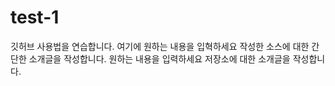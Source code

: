 # test-1
깃허브 사용법을 연습합니다.
여기에 원하는 내용을 입혁하세요
작성한 소스에 대한 간단한 소개글을 작성합니다.
원하는 내용을 입력하세요
저장소에 대한 소개글을 작성합니다.
